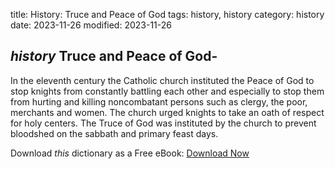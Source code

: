 title: History: Truce and Peace of God
tags: history, history
category: history
date: 2023-11-26
modified: 2023-11-26

## _history_  Truce and Peace of God-
In the eleventh century the Catholic
church instituted the Peace of God to stop knights from constantly
battling each other and especially to stop them from hurting and
killing noncombatant persons such as clergy, the poor, merchants and
women.  The church urged knights to take an oath of respect for holy
centers.  The Truce of God was instituted by the church to prevent
bloodshed on the sabbath and primary feast days.


Download *this* dictionary as a Free eBook: [Download Now]({static}static/CairnsHistoryDictionary.pdf)

